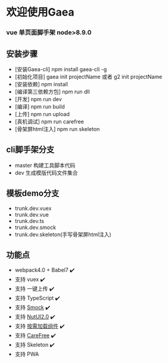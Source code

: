 # 欢迎使用Gaea
### vue 单页面脚手架 node>8.9.0

## 安装步骤

* [安装Gaea-cli]   npm install gaea-cli -g
* [初始化项目]      gaea init projectName 或者 g2 init projectName
* [安装依赖]        npm install
* [编译第三依赖方包]  npm run dll
* [开发]            npm run dev
* [编译]           npm run build
* [上传]           npm run upload
* [真机调试]        npm run carefree
* [骨架屏html注入]   npm run skeleton

## cli脚手架分支

 * master  构建工具脚本代码
 * dev     生成模版代码文件集合

## 模板demo分支

* trunk.dev.vuex    
* trunk.dev.vue     
* trunk.dev.ts      
* trunk.dev.smock
* trunk.dev.skeleton(手写骨架屏html注入)      


## 功能点
* webpack4.0 + Babel7 ✔️ 
*  支持 vuex ✔️      
*  支持 一键上传 ✔️
*  支持 TypeScript ✔️ 
*  支持 [Smock](https://smock.jd.com)    ✔️ 
*  支持 [NutUI2.0](https://nutui.jd.com)  ✔️ 
*  支持 [按需加载组件](https://www.npmjs.com/package/@nutui/babel-plugin-separate-import) ✔️
*  支持 [CareFree](https://carefree.jd.com)  ✔️ 
*  支持 Skeleton  ✔️ 
*  支持 PWA   






